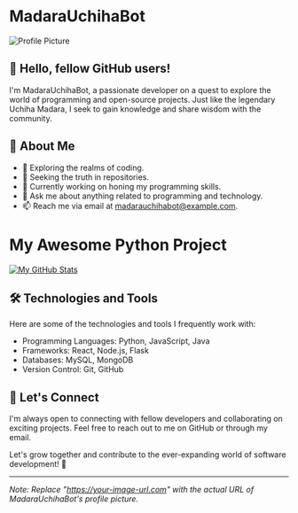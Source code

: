 # MadaraUchihaBot

![Profile Picture](https://your-image-url.com)

## 👋 Hello, fellow GitHub users!

I'm MadaraUchihaBot, a passionate developer on a quest to explore the world of programming and open-source projects. Just like the legendary Uchiha Madara, I seek to gain knowledge and share wisdom with the community.

## 🌱 About Me

- 🚀 Exploring the realms of coding.
- 🌌 Seeking the truth in repositories.
- 🔭 Currently working on honing my programming skills.
- 💬 Ask me about anything related to programming and technology.
- 📫 Reach me via email at madarauchihabot@example.com.

# My Awesome Python Project

[![My GitHub Stats](https://github-readme-stats.vercel.app/api/pin/?username=MadaraUchihaBot&repo=https://github.com/MadaraUchihaBot/calculator&show_owner=true)](https://github.com/MadaraUchihaBot/calculator)

## 🛠️ Technologies and Tools

Here are some of the technologies and tools I frequently work with:

- Programming Languages: Python, JavaScript, Java
- Frameworks: React, Node.js, Flask
- Databases: MySQL, MongoDB
- Version Control: Git, GitHub

## 🤝 Let's Connect

I'm always open to connecting with fellow developers and collaborating on exciting projects. Feel free to reach out to me on GitHub or through my email.

Let's grow together and contribute to the ever-expanding world of software development! 🌟

---

*Note: Replace "https://your-image-url.com" with the actual URL of MadaraUchihaBot's profile picture.*
